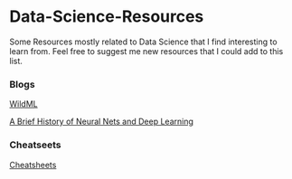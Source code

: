 # Data-Science-Resources

Some Resources mostly related to Data Science that I find interesting to learn from. Feel free to suggest me new resources that I could add to this list.

### Blogs

<a href="http://www.wildml.com">WildML</a>

<a href="http://www.andreykurenkov.com/writing/ai/a-brief-history-of-neural-nets-and-deep-learning/">A Brief History of Neural Nets and Deep Learning</a>

### Cheatseets
<a href="https://www.analyticsvidhya.com/blog/2017/02/top-28-cheat-sheets-for-machine-learning-data-science-probability-sql-big-data/?utm_content=buffer9e308&utm_medium=social&utm_source=linkedin.com&utm_campaign=buffer">Cheatsheets</a>
